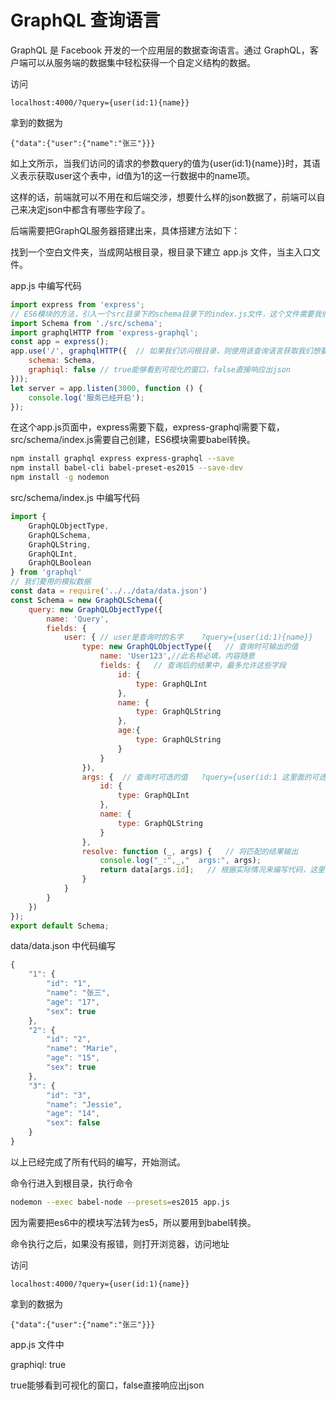 # GraphQL 查询语言

GraphQL 是 Facebook 开发的一个应用层的数据查询语言。通过 GraphQL，客户端可以从服务端的数据集中轻松获得一个自定义结构的数据。

访问
```
localhost:4000/?query={user(id:1){name}}
```
拿到的数据为
```
{"data":{"user":{"name":"张三"}}}
```

如上文所示，当我们访问的请求的参数query的值为{user(id:1){name}}时，其语义表示获取user这个表中，id值为1的这一行数据中的name项。


这样的话，前端就可以不用在和后端交涉，想要什么样的json数据了，前端可以自己来决定json中都含有哪些字段了。

后端需要把GraphQL服务器搭建出来，具体搭建方法如下：

找到一个空白文件夹，当成网站根目录，根目录下建立 app.js 文件，当主入口文件。

app.js 中编写代码

```javascript
import express from 'express';	
// ES6模块的方法，引入一个src目录下的schema目录下的index.js文件，这个文件需要我们自己创建
import Schema from './src/schema';	
import graphqlHTTP from 'express-graphql';
const app = express();
app.use('/', graphqlHTTP({	// 如果我们访问根目录，则使用该查询语言获取我们想要的数据
    schema: Schema,
    graphiql: false	// true能够看到可视化的窗口，false直接响应出json
}));
let server = app.listen(3000, function () {
    console.log('服务已经开启');
});
```

在这个app.js页面中，express需要下载，express-graphql需要下载，src/schema/index.js需要自己创建，ES6模块需要babel转换。

```bash
npm install graphql express express-graphql --save
npm install babel-cli babel-preset-es2015 --save-dev
npm install -g nodemon
```

src/schema/index.js 中编写代码

```javascript
import {
    GraphQLObjectType,
    GraphQLSchema,
    GraphQLString,
    GraphQLInt,
    GraphQLBoolean
} from 'graphql'
// 我们要用的模拟数据
const data = require('../../data/data.json')
const Schema = new GraphQLSchema({
    query: new GraphQLObjectType({
	    name: 'Query',
	    fields: {
	        user: {	// user是查询时的名字    ?query={user(id:1){name}}
	            type: new GraphQLObjectType({	// 查询时可输出的值
				    name: 'User123',//此名称必填，内容随意
				    fields: {	// 查询后的结果中，最多允许这些字段
				        id: {
				            type: GraphQLInt
				        },
				        name: {
				            type: GraphQLString
				        },
				        age:{
				        	type: GraphQLString
				        }
				    }
				}),
	            args: {  // 查询时可选的值   ?query={user(id:1 这里面的可选值 ){name}}
	                id: {
	                    type: GraphQLInt
	                },
	                name: {
	                    type: GraphQLString
	                }
	            },
	            resolve: function (_, args) {	// 将匹配的结果输出
	            	console.log("_:",_,"  args:", args);
	                return data[args.id];	// 根据实际情况来编写代码，这里仅根据id查询了
	            }
	        }
	    }
	})
});
export default Schema;
```

data/data.json 中代码编写

```javascript
{
    "1": {
        "id": "1",
        "name": "张三",
        "age": "17",
        "sex": true
    },
    "2": {
        "id": "2",
        "name": "Marie",
        "age": "15",
        "sex": true
    },
    "3": {
        "id": "3",
        "name": "Jessie",
        "age": "14",
        "sex": false
    }
}
```

以上已经完成了所有代码的编写，开始测试。

命令行进入到根目录，执行命令

```bash
nodemon --exec babel-node --presets=es2015 app.js
```

因为需要把es6中的模块写法转为es5，所以要用到babel转换。

命令执行之后，如果没有报错，则打开浏览器，访问地址

访问

```
localhost:4000/?query={user(id:1){name}}
```

拿到的数据为

```
{"data":{"user":{"name":"张三"}}}
```

app.js 文件中

graphiql: true

true能够看到可视化的窗口，false直接响应出json




































